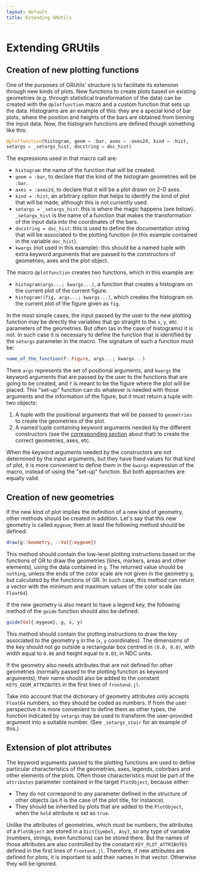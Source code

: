 ```yaml
---
layout: default
title: Extending GRUtils
---
```

# Extending GRUtils

## Creation of new plotting functions

One of the purposes of GRUtils' structure is to facilitate its extension through new kinds of plots. New functions to create plots based on existing geometries (e.g. through statistical transformation of the data) can be created with the `@plotfunction` macro and a custom function that sets up the data. Histograms are an example of this: they are a special kind of bar plots, where the position and heights of the bars are obtained from binning the input data. Now, the histogram functions are defined though something like this:

```julia
@plotfunction(histogram, geom = :bar, axes = :axes2d, kind = :hist,
setargs = _setargs_hist, docstring = doc_hist)
```

The expressions used in that macro call are:

* `histogram`: the name of the function that will be created.
* `geom = :bar`, to declare that the kind of the histogram geometries will be `:bar`.
* `axes = :axes2d`, to declare that it will be a plot drawn on 2-D axes.
* `kind = :hist`, an arbitrary option that helps to identify the kind of plot that will be made, although this is not currently used.
* `setargs = _setargs_hist`: this is where the magic happens (see below). `_setargs_hist` is the name of a function that makes the transformation of the input data into the coordinates of the bars.
* `docstring = doc_hist`: this is used to define the documentation string that will be associated to the plotting function (in this example contained in the variable `doc_hist`).
* `kwargs` (not used in this example): this should be a named tuple with extra keyword arguments that are passed to the constructors of geometries, axes and the plot object.

The macro `@plotfunction` creates two functions, which in this example are:

* `histogram(args...; kwargs...)`, a function that creates a histogram on the current plot of the current figure.
* `histogram!(fig, args...; kwargs...)`, which creates the histogram on the current plot of the figure given as `fig`.

In the most simple cases, the input passed by the user to the new plotting function may be directly the variables that go straight to the `x`, `y`, etc. parameters of the geometries. But often (as in the case of histograms) it is not. In such case it is necessary to define the function that is identified by the `setargs` parameter in the macro. The signature of such a function must be:

```julia
name_of_the_function(f::Figure, args...; kwargs...)
```

There `args` represents the set of positional arguments, and `kwargs` the keyword arguments that are passed by the user to the functions that are going to be created, and `f` is meant to be the figure where the plot will be placed. This "set-up" function can do whatever is needed with those arguments and the information of the figure, but it must return a tuple with two objects:

1. A tuple with the positional arguments that will be passed to `geometries` to create the geometries of the plot.
2. A named tuple containing keyword arguments needed by the different constructors (see the [corresponding section](./createplots.md) about that) to create the correct geometries, axes, etc.

When the keyword arguments needed by the constructors are not determined by the input arguments, but they have fixed values for that kind of plot, it is more convenient to define them in the `kwargs` expression of the macro, instead of using the "set-up" function. But both approaches are equally valid.


## Creation of new geometries

If the new kind of plot implies the definition of a new kind of geometry, other methods should be created in addition. Let's say that this new geometry is called `mygeom`; then at least the following method should be defined:

```julia
draw(g::Geometry, ::Val{:mygeom})
```

This method should contain the low-level plotting instructions based on the functions of GR to draw the geometries (lines, markers, areas and other elements), using the data contained in `g`. The returned value should be `nothing`, unless the ends of the color scale are not given in the geometry `g`, but calculated by the functions of GR. In such case, this method can return a vector with the minimum and maximum values of the color scale (as `Float64`).

If the new geometry is also meant to have a legend key, the following method of the `guide` function should also be defined:

```julia
guide(Val{:mygeom}, g, x, y)
```

This method should contain the plotting instructions to draw the key associated to the geometry `g`  in the (`x`, `y` coordinates). The dimensions of the key should not go outside a rectangular box centred in `(0.0, 0.0)`, with width equal to `0.06` and height equal to `0.03`, in NDC units.

If the geometry also needs attributes that are not defined for other geometries (normally passed to the plotting function as keyword arguments), their name should also be added to the constant `KEYS_GEOM_ATTRIBUTES` in the first lines of `frontend.jl`.

Take into account that the dictionary of geometry attributes only accepts `Float64` numbers, so they should be coded as numbers. If from the user perspective it is more convenient to define them as other types, the function indicated by `setargs` may be used to transform the user-provided argument into a suitable number. (See `_setargs_stair` for an example of this.)

## Extension of plot attributes

The keyword arguments passed to the plotting functions are used to define particular characteristics of the geometries, axes, legends, colorbars and other elements of the plots. Often those characteristics must be part of the `attributes` parameter contained in the target `PlotObject`, because either:

* They do not correspond to any parameter defined in the structure of other objects (as it is the case of the plot title, for instance).
* They should be inherited by plots that are added to the `PlotObject`, when the `hold` attribute is set as `true`.

Unlike the attributes of geometries, which must be numbers, the attributes of a `PlotObject` are stored in a `Dict{Symbol, Any}`, so any type of variable (numbers, strings, even functions) can be stored there. But the names of those attributes are also controlled by the constant `KEY_PLOT_ATTRIBUTES` defined in the first lines of `frontend.jl`. Therefore, if new attributes are defined for plots, it is important to add their names in that vector. Otherwise they will be ignored.

